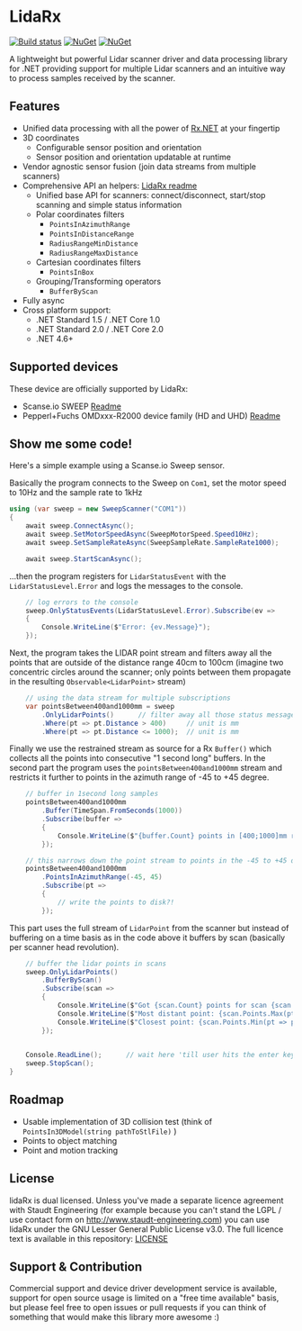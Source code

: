 LidaRx
======

[![Build status](https://ci.appveyor.com/api/projects/status/sy2l3c91cvlnd1p6?svg=true)](https://ci.appveyor.com/project/pysco68/lidarx) 
[![NuGet](https://img.shields.io/nuget/v/Staudt.Engineering.LidaRx.svg)](https://www.nuget.org/packages/Staudt.Engineering.LidaRx/)
[![NuGet](https://img.shields.io/nuget/vpre/Staudt.Engineering.LidaRx.svg)](https://www.nuget.org/packages/Staudt.Engineering.LidaRx/)

A lightweight but powerful Lidar scanner driver and data processing library for 
.NET providing support for multiple Lidar scanners and an intuitive way to process 
samples received by the scanner. 

Features
--------

- Unified data processing with all the power of [Rx.NET](http://reactivex.io/) at your fingertip
- 3D coordinates 
	- Configurable sensor position and orientation
	- Sensor position and orientation updatable at runtime
- Vendor agnostic sensor fusion (join data streams from multiple scanners)
- Comprehensive API an helpers: [LidaRx readme](src/Staudt.Engineering.LidaRx/README.md)
	- Unified base API for scanners: connect/disconnect, start/stop scanning and simple status information
	- Polar coordinates filters
		- `PointsInAzimuthRange`
		- `PointsInDistanceRange`
		- `RadiusRangeMinDistance`
		- `RadiusRangeMaxDistance`
	- Cartesian coordinates filters
		- `PointsInBox`
	- Grouping/Transforming operators
		- `BufferByScan`
- Fully async
- Cross platform support: 
	- .NET Standard 1.5 / .NET Core 1.0
	- .NET Standard 2.0 / .NET Core 2.0
	- .NET 4.6+ 

Supported devices
-----------------

These device are officially supported by LidaRx:

- Scanse.io SWEEP [Readme](src/Staudt.Engineering.LidaRx.Drivers.Sweep/README.md)
- Pepperl+Fuchs OMDxxx-R2000 device family (HD and UHD) [Readme](src/Staudt.Engineering.LidaRx.Drivers.R2000/README.md)

Show me some code!
------------------

Here's a  simple example using a Scanse.io Sweep sensor. 

Basically the program connects to the Sweep on `Com1`, set the motor speed to 10Hz and the sample rate to 1kHz

```csharp
using (var sweep = new SweepScanner("COM1"))
{
	await sweep.ConnectAsync();
	await sweep.SetMotorSpeedAsync(SweepMotorSpeed.Speed10Hz);
	await sweep.SetSampleRateAsync(SweepSampleRate.SampleRate1000);

	await sweep.StartScanAsync();
```

...then the program registers for `LidarStatusEvent` with the `LidarStatusLevel.Error` and logs the
messages to the console.

```csharp
	// log errors to the console
	sweep.OnlyStatusEvents(LidarStatusLevel.Error).Subscribe(ev =>
	{
		Console.WriteLine($"Error: {ev.Message}");
	});
```

Next, the program takes the LIDAR point stream and filters away all the points that are outside of the distance
range 40cm to 100cm (imagine two concentric circles around the scanner; only points between them propagate in the
resulting `Observable<LidarPoint>` stream)

```csharp
	// using the data stream for multiple subscriptions
	var pointsBetween400and1000mm = sweep
		.OnlyLidarPoints()		// filter away all those status messages
		.Where(pt => pt.Distance > 400)		// unit is mm
		.Where(pt => pt.Distance <= 1000);	// unit is mm
```

Finally we use the restrained stream as source for a Rx `Buffer()` which collects all the points into consecutive
"1 second long" buffers. In the second part the program uses the `pointsBetween400and1000mm` stream and restricts 
it further to points in the azimuth range of -45 to +45 degree.

```csharp
	// buffer in 1second long samples
	pointsBetween400and1000mm
		.Buffer(TimeSpan.FromSeconds(1000))
		.Subscribe(buffer =>
		{
			Console.WriteLine($"{buffer.Count} points in [400;1000]mm range per second");
		});

	// this narrows down the point stream to points in the -45 to +45 degree range
	pointsBetween400and1000mm
		.PointsInAzimuthRange(-45, 45)
		.Subscribe(pt =>
		{
			// write the points to disk?!
		});
```

This part uses the full stream of `LidarPoint` from the scanner but instead of buffering on a time basis as in
the code above it buffers by scan (basically per scanner head revolution).

```csharp
	// buffer the lidar points in scans
	sweep.OnlyLidarPoints()
		.BufferByScan()
		.Subscribe(scan =>
		{
			Console.WriteLine($"Got {scan.Count} points for scan {scan.Scan}");
			Console.WriteLine($"Most distant point: {scan.Points.Max(pt => pt.Distance)}mm");
			Console.WriteLine($"Closest point: {scan.Points.Min(pt => pt.Distance)}mm");
		});

	
	Console.ReadLine();      // wait here 'till user hits the enter key
	sweep.StopScan();
}
```

Roadmap
-------

- Usable implementation of 3D collision test (think of `PointsIn3DModel(string pathToStlFile)` )
- Points to object matching
- Point and motion tracking  

License
-------

lidaRx is dual licensed. Unless you've made a separate licence agreement with Staudt 
Engineering (for example because you can't stand the LGPL / use contact form on 
http://www.staudt-engineering.com) you can use lidaRx under the GNU Lesser General 
Public License v3.0. The full licence text is available in this repository: [LICENSE](LICENSE)

Support & Contribution
----------------------

Commercial support and device driver development service is available, support
for open source usage is limited on a "free time available" basis, but please 
feel free to open issues or pull requests if you can think of something that
would make this library more awesome :)